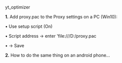 yt_optimizer

**1.** Add proxy.pac to the Proxy settings on a PC (Win10):

• Use setup script (On)

• Script address -> enter 'file:///D:/proxy.pac

•                -> Save

**2.** How to do the same thing on an android phone...
